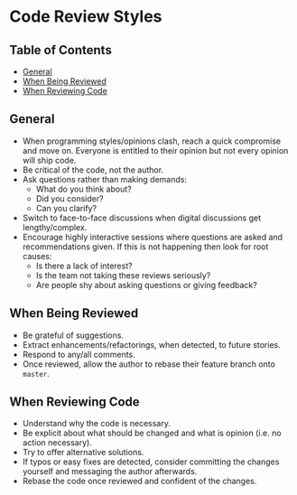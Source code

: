 # Code Review Styles

<!-- Tocer[start]: Auto-generated, don't remove. -->

## Table of Contents

  - [General](#general)
  - [When Being Reviewed](#when-being-reviewed)
  - [When Reviewing Code](#when-reviewing-code)

<!-- Tocer[finish]: Auto-generated, don't remove. -->

## General

- When programming styles/opinions clash, reach a quick compromise and move on. Everyone is entitled
  to their opinion but not every opinion will ship code.
- Be critical of the code, not the author.
- Ask questions rather than making demands:
  - What do you think about?
  - Did you consider?
  - Can you clarify?
- Switch to face-to-face discussions when digital discussions get lengthy/complex.
- Encourage highly interactive sessions where questions are asked and recommendations given. If this
  is not happening then look for root causes:
  - Is there a lack of interest?
  - Is the team not taking these reviews seriously?
  - Are people shy about asking questions or giving feedback?

## When Being Reviewed

- Be grateful of suggestions.
- Extract enhancements/refactorings, when detected, to future stories.
- Respond to any/all comments.
- Once reviewed, allow the author to rebase their feature branch onto `master`.

## When Reviewing Code

- Understand why the code is necessary.
- Be explicit about what should be changed and what is opinion (i.e. no action necessary).
- Try to offer alternative solutions.
- If typos or easy fixes are detected, consider committing the changes yourself and messaging the
  author afterwards.
- Rebase the code once reviewed and confident of the changes.
